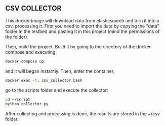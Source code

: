 ## CSV COLLECTOR
This docker image will download data from elasticsearch and turn it into a csv, processing it.
First you need to import the data by copying the "data" folder in the testbed and pasting it in this
project (mind the permissions of the folder).

Then, build the project. Build it by going to the directory of the docker-compose and executing
 
```bash
docker-compose up
```

and it will began instantly. Then, enter the container,
 
 ```bash
docker exec -ti csv_collector bash
```

go to the scripts folder and execute the collector:

```bash
cd ~/script
python collector.py
```

After collecting and processing is done, the results are stored in the ~/csv folder.